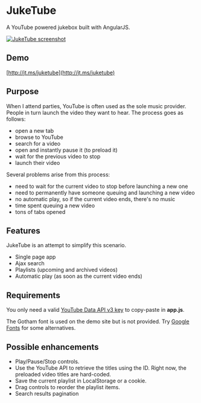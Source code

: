 JukeTube
========

A YouTube powered jukebox built with AngularJS.

[![JukeTube screenshot](https://raw.github.com/jgthms/juketube/master/juketube.png)](http://jt.ms/juketube)

## Demo

[http://jt.ms/juketube](http://jt.ms/juketube)

## Purpose

When I attend parties, YouTube is often used as the sole music provider. People in turn launch the video they want to hear. The process goes as follows:

* open a new tab
* browse to YouTube
* search for a video
* open and instantly pause it (to preload it)
* wait for the previous video to stop
* launch their video

Several problems arise from this process:

* need to wait for the current video to stop before launching a new one
* need to permanently have someone queuing and launching a new video
* no automatic play, so if the current video ends, there's no music
* time spent queuing a new video
* tons of tabs opened

## Features

JukeTube is an attempt to simplify this scenario.

* Single page app
* Ajax search
* Playlists (upcoming and archived videos)
* Automatic play (as soon as the current video ends)

## Requirements

You only need a valid [YouTube Data API v3 key](https://developers.google.com/youtube/v3/) to copy-paste in **app.js**.

The Gotham font is used on the demo site but is not provided. Try [Google Fonts](http://www.google.com/fonts) for some alternatives.

## Possible enhancements

* Play/Pause/Stop controls.
* Use the YouTube API to retrieve the titles using the ID. Right now, the preloaded video titles are hard-coded.
* Save the current playlist in LocalStorage or a cookie.
* Drag controls to reorder the playlist items.
* Search results pagination
